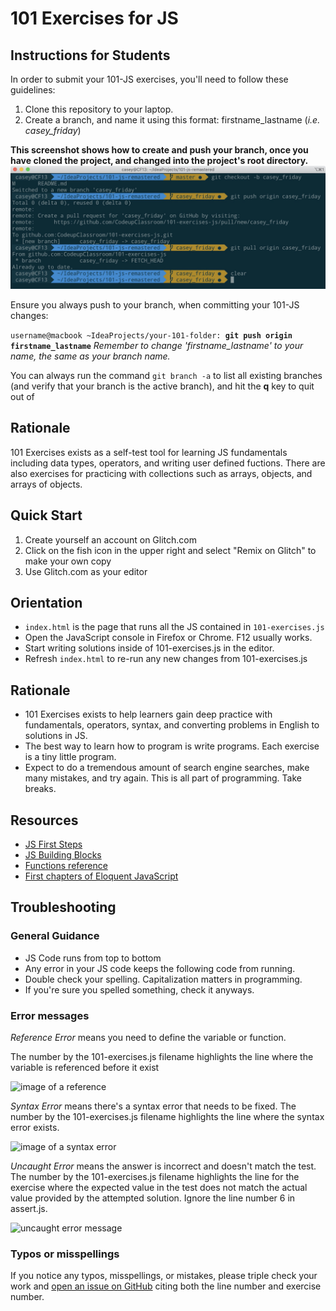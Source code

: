 # 101 Exercises for JS

## Instructions for Students
In order to submit your 101-JS exercises, you'll need to follow these guidelines:
1. Clone this repository to your laptop.
2. Create a branch, and name it using this format: firstname_lastname (*i.e. casey_friday*)

**This screenshot shows how to create and push your branch, once you have cloned the project, and changed into the project's root directory.**
![creating a branch](img/create_branch.jpg)

Ensure you always push to your branch, when committing your 101-JS changes:

`username@macbook ~IdeaProjects/your-101-folder: `**`git push origin firstname_lastname`**
*Remember to change 'firstname_lastname' to your name, the same as your branch name.*

You can always run the command ```git branch -a``` to list all existing branches (and verify that your branch is the active branch), and hit the **q** key to quit out of 
## Rationale
101 Exercises exists as a self-test tool for learning JS fundamentals including data types, operators, and writing user defined fuctions. There are also exercises for practicing with collections such as arrays, objects, and arrays of objects. 

## Quick Start
1. Create yourself an account on Glitch.com
2. Click on the fish icon in the upper right and select "Remix on Glitch" to make your own copy
3. Use Glitch.com as your editor

## Orientation
- `index.html` is the page that runs all the JS contained in `101-exercises.js`
- Open the JavaScript console in Firefox or Chrome. F12 usually works.
- Start writing solutions inside of 101-exercises.js in the editor.
- Refresh `index.html` to re-run any new changes from 101-exercises.js

## Rationale
- 101 Exercises exists to help learners gain deep practice with fundamentals, operators, syntax, and converting problems in English to solutions in JS.
- The best way to learn how to program is write programs. Each exercise is a tiny little program.
- Expect to do a tremendous amount of search engine searches, make many mistakes, and try again. This is all part of programming. Take breaks.

## Resources
- <a href="https://developer.mozilla.org/en-US/docs/Learn/JavaScript/First_steps" target="_blank">JS First Steps</a>
- <a href="https://developer.mozilla.org/en-US/docs/Learn/JavaScript/Building_blocks" target="_blank">JS Building Blocks</a>
- <a href="https://developer.mozilla.org/en-US/docs/Web/JavaScript/Reference/Functions" target="_blank">Functions reference</a>
- <a href="https://eloquentjavascript.net/" target="_blank">First chapters of Eloquent JavaScript</a>

## Troubleshooting
### General Guidance
- JS Code runs from top to bottom
- Any error in your JS code keeps the following code from running.
- Double check your spelling. Capitalization matters in programming.
- If you're sure you spelled something, check it anyways.
    
### Error messages
_Reference Error_ means you need to define the variable or function. 

The number by the 101-exercises.js filename highlights the line where the variable is referenced before it exist

![image of a reference](https://cdn.glitch.com/eea181be-12a8-4dfb-9200-096233b7a427%2Freference_error.png?v=1566406423258)

_Syntax Error_ means there's a syntax error that needs to be fixed. 
The number by the 101-exercises.js filename highlights the line where the syntax error exists.

![image of a syntax error](https://cdn.glitch.com/eea181be-12a8-4dfb-9200-096233b7a427%2Fsyntax_error.png?v=1566406423173)
 
_Uncaught Error_ means the answer is incorrect and doesn't match the test. 
The number by the 101-exercises.js filename highlights the line for the exercise where the expected value in the test does not match the actual value provided by the attempted solution. Ignore the line number 6 in assert.js.
 
![uncaught error message](https://cdn.glitch.com/eea181be-12a8-4dfb-9200-096233b7a427%2Funcaught_error.png?v=1566406423323)
  
### Typos or misspellings
If you notice any typos, misspellings, or mistakes, please triple check your work and [open an issue on GitHub](https://github.com/CodeupClassroom/101-exercises-js/issues) citing both the line number and exercise number.
